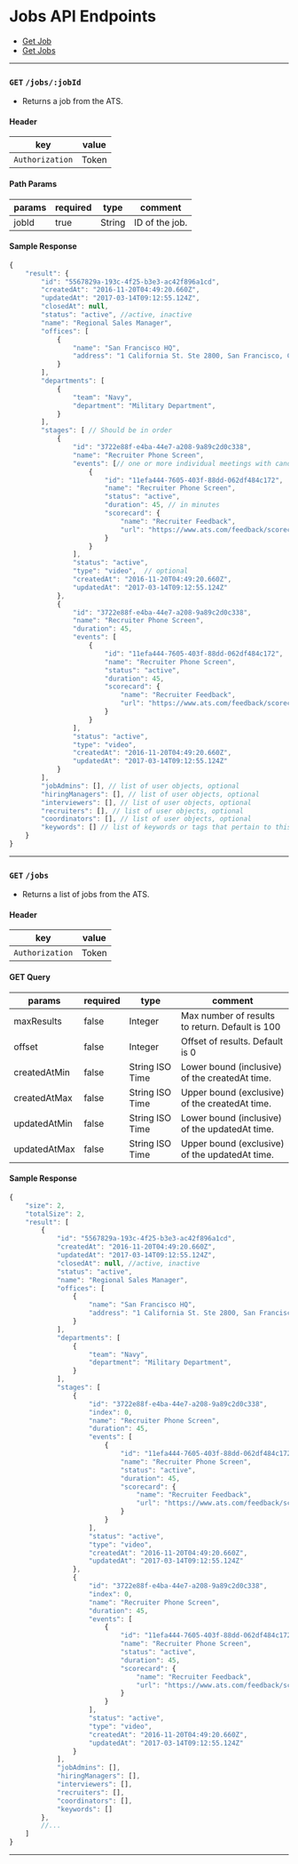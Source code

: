# Jobs API Endpoints

* [Get Job](#get-jobsjobid)
* [Get Jobs](#get-jobs)


---

### `GET` `/jobs/:jobId`
* Returns a job from the ATS.

####  Header
key|value
---|---
`Authorization`| Token

#### Path Params
params | required | type | comment
---|---|---|---
jobId | true | String | ID of the job.


#### Sample Response
```javascript
{
    "result": {
        "id": "5567829a-193c-4f25-b3e3-ac42f896a1cd",
        "createdAt": "2016-11-20T04:49:20.660Z",
        "updatedAt": "2017-03-14T09:12:55.124Z",
        "closedAt": null,
        "status": "active", //active, inactive
        "name": "Regional Sales Manager",
        "offices": [
            {
                "name": "San Francisco HQ",
                "address": "1 California St. Ste 2800, San Francisco, CA 94105"
            }
        ],
        "departments": [
            {
                "team": "Navy",
                "department": "Military Department",
            }
        ],
        "stages": [ // Should be in order
            {
                "id": "3722e88f-e4ba-44e7-a208-9a89c2d0c338",
                "name": "Recruiter Phone Screen",
                "events": [// one or more individual meetings with candidate
                    {
                        "id": "11efa444-7605-403f-88dd-062df484c172",
                        "name": "Recruiter Phone Screen",
                        "status": "active",
                        "duration": 45, // in minutes
                        "scorecard": {
                            "name": "Recruiter Feedback",
                            "url": "https://www.ats.com/feedback/scorecards?id=11efa444-7605-403f-88dd-062df484c172"
                        }
                    }
                ],
                "status": "active",
                "type": "video",  // optional
                "createdAt": "2016-11-20T04:49:20.660Z",
                "updatedAt": "2017-03-14T09:12:55.124Z"
            },
            {
                "id": "3722e88f-e4ba-44e7-a208-9a89c2d0c338",
                "name": "Recruiter Phone Screen",
                "duration": 45,
                "events": [
                    {
                        "id": "11efa444-7605-403f-88dd-062df484c172",
                        "name": "Recruiter Phone Screen",
                        "status": "active",
                        "duration": 45,
                        "scorecard": {
                            "name": "Recruiter Feedback",
                            "url": "https://www.ats.com/feedback/scorecards?id=11efa444-7605-403f-88dd-062df484c172"
                        }
                    }
                ],
                "status": "active",
                "type": "video",
                "createdAt": "2016-11-20T04:49:20.660Z",
                "updatedAt": "2017-03-14T09:12:55.124Z"
            }
        ],
        "jobAdmins": [], // list of user objects, optional
        "hiringManagers": [], // list of user objects, optional
        "interviewers": [], // list of user objects, optional
        "recruiters": [], // list of user objects, optional
        "coordinators": [], // list of user objects, optional
        "keywords": [] // list of keywords or tags that pertain to this job, optional
    }
}

```


---


### `GET` `/jobs`
* Returns a list of jobs from the ATS.

####  Header
key|value
---|---
`Authorization`| Token

#### GET Query
params | required | type | comment
---|---|---|---
maxResults | false | Integer | Max number of results to return. Default is 100
offset | false | Integer | Offset of results. Default is 0
createdAtMin | false | String ISO Time | Lower bound (inclusive) of the createdAt time.
createdAtMax | false | String ISO Time | Upper bound (exclusive) of the createdAt time.
updatedAtMin | false | String ISO Time | Lower bound (inclusive) of the updatedAt time.
updatedAtMax | false | String ISO Time | Upper bound (exclusive) of the updatedAt time.

#### Sample Response
```javascript
{
    "size": 2,
    "totalSize": 2,
    "result": [
        {
            "id": "5567829a-193c-4f25-b3e3-ac42f896a1cd",
            "createdAt": "2016-11-20T04:49:20.660Z",
            "updatedAt": "2017-03-14T09:12:55.124Z",
            "closedAt": null, //active, inactive
            "status": "active",
            "name": "Regional Sales Manager",
            "offices": [
                {
                    "name": "San Francisco HQ",
                    "address": "1 California St. Ste 2800, San Francisco, CA 94105"
                }
            ],
            "departments": [
                {
                    "team": "Navy",
                    "department": "Military Department",
                }
            ],
            "stages": [
                {
                    "id": "3722e88f-e4ba-44e7-a208-9a89c2d0c338",
                    "index": 0,
                    "name": "Recruiter Phone Screen",
                    "duration": 45,
                    "events": [
                        {
                            "id": "11efa444-7605-403f-88dd-062df484c172",
                            "name": "Recruiter Phone Screen",
                            "status": "active",
                            "duration": 45,
                            "scorecard": {
                                "name": "Recruiter Feedback",
                                "url": "https://www.ats.com/feedback/scorecards?id=11efa444-7605-403f-88dd-062df484c172"
                            }
                        }
                    ],
                    "status": "active",
                    "type": "video",
                    "createdAt": "2016-11-20T04:49:20.660Z",
                    "updatedAt": "2017-03-14T09:12:55.124Z"
                },
                {
                    "id": "3722e88f-e4ba-44e7-a208-9a89c2d0c338",
                    "index": 0,
                    "name": "Recruiter Phone Screen",
                    "duration": 45,
                    "events": [
                        {
                            "id": "11efa444-7605-403f-88dd-062df484c172",
                            "name": "Recruiter Phone Screen",
                            "status": "active",
                            "duration": 45,
                            "scorecard": {
                                "name": "Recruiter Feedback",
                                "url": "https://www.ats.com/feedback/scorecards?id=11efa444-7605-403f-88dd-062df484c172"
                            }
                        }
                    ],
                    "status": "active",
                    "type": "video",
                    "createdAt": "2016-11-20T04:49:20.660Z",
                    "updatedAt": "2017-03-14T09:12:55.124Z"
                }
            ],
            "jobAdmins": [],
            "hiringManagers": [],
            "interviewers": [],
            "recruiters": [],
            "coordinators": [],
            "keywords": []
        },
        //...
    ]
}
```



---
